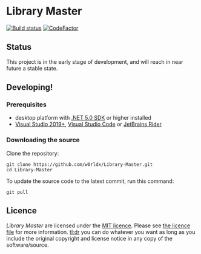 # Library Master

[![Build status](https://ci.appveyor.com/api/projects/status/p61onel4qsibhrod?svg=true)](https://ci.appveyor.com/project/w0rldx/library-master)
[![CodeFactor](https://www.codefactor.io/repository/github/w0rldx/library-master/badge)](https://www.codefactor.io/repository/github/w0rldx/library-master)




## Status

This project is in the early stage of development, and will reach in near future a stable state. 


## Developing!

### Prerequisites

- desktop platform with [.NET 5.0 SDK](https://dotnet.microsoft.com/download) or higher installed
- [Visual Studio 2019+](https://visualstudio.microsoft.com/vs/), [Visual Studio Code](https://code.visualstudio.com/) or [JetBrains Rider](https://www.jetbrains.com/rider/)

### Downloading the source

Clone the repository:

```shell
git clone https://github.com/w0rldx/Library-Master.git
cd Library-Master
```

To update the source code to the latest commit, run this command:

```shell
git pull
```

## Licence
*Library Master* are licensed under the [MIT licence](https://opensource.org/licenses/MIT). Please see [the licence file](LICENSE) for more information. [tl;dr](https://tldrlegal.com/license/mit-license) you can do whatever you want as long as you include the original copyright and license notice in any copy of the software/source.